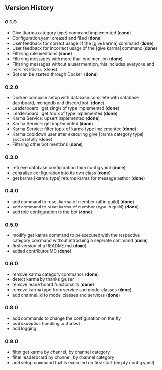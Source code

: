 ## Version History
### 0.1.0
* Give [karma category type] command implemented (**done**)
* Configuration.yaml created and filled (**done**)
* User feedback for correct usage of the [give karma] command (**done**)
* User feedback for incorrect usage of the [give karma] command (**done**)
* Filtering role mentions (**done**)
* Filtering messages with more than one mention (**done**)
* Filtering messages without a user mention, this includes everyone and here mentions. (**done**)
* Bot can be started through Docker. (**done**)

### 0.2.0
* Docker-compose setup with database complete with database 
dashboard, mongodb and discord bot. (**done**)
* Leaderboard : get single of type implemented (**done**)
* Leaderboard : get top x of type implemented (**done**)
* Karma Service: upsert implemented (**done**)
* Karma Service: get implemented (**done**)
* Karma Service: filter top x of karma type implemented (**done**)
* Karma cooldown user after executing give [karma category type] successfully (**done**)
* Filtering other bot mentions (**done**)

### 0.3.0
* retrieve database configuration from config.yaml (**done**)
* centralize configuration into its own class (**done**)
* get karma [karma_type] returns karma for message author (**done**)

### 0.4.0
* add command to reset karma of member (all in guild) (**done**)
* add command to reset karma of member (type in guild) (**done**)
* add role configuration to the bot (**done**)

### 0.5.0
* modify get karma command to be executed with the respective category command without introduing a seperate command (**done**)
* first version of a README.md (**done**)
* added contributor.MD (**done**)

### 0.6.0
* remove karma category commands (**done**)
* detect karma by thanks @user
* remove leaderboard functionality (**done**)
* remove karma type from service and model classes (**done**)
* add channel_id to model classes and services (**done**)



### 0.8.0
* add commands to change the configuration on the fly
* add exception handling to the bot
* add logging

### 0.9.0
* filter get karma by channel, by channel category
* filter leaderboard by channel, by channel category
* add setup command that is executed on first start (empty config.yaml)
